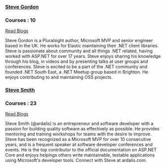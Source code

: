 ### [Steve Gordon](https://app.pluralsight.com/profile/author/steve-gordon)

 ### Courses : 10
 [Read Blogs](https://www.stevejgordon.co.uk/)

 Steve Gordon is a Pluralsight author, Microsoft MVP and senior engineer based in the UK. He works for Elastic maintaining their .NET client libraries. Steve is passionate about community and all things .NET related, having worked with ASP.NET for over 17 years. Steve enjoys sharing his knowledge through his blog, in videos and by presenting talks at user groups and conferences. Steve is excited to be a part of the .NET community and founded .NET South East, a .NET Meetup group based in Brighton. He enjoys contributing to and maintaining OSS projects.

 ### [Steve Smith](https://www.pluralsight.com/authors/steve-smith)
 

 ### Courses : 23
  [Read Blogs](https://ardalis.com/blog/)

 Steve Smith (@ardalis) is an entrepreneur and software developer with a passion for building quality software as effectively as possible. He provides mentoring and training workshops for teams with the desire to improve. Steve has been recognized as a Microsoft MVP for over 10 consecutive years, and is a frequent speaker at software developer conferences and events. He is the top contributor to the official documentation on ASP.NET Core and enjoys helpings others write maintainable, testable applications using Microsoft's developer tools. Connect with Steve at ardalis.com.